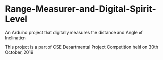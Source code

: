 # Range-Measurer-and-Digital-Spirit-Level
An Arduino project that digitally measures the distance and Angle of Inclination

This project is a part of CSE Departmental Project Competition held on 30th October, 2019
